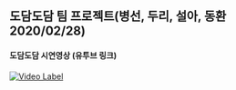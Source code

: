 
## 도담도담 팀 프로젝트(병선, 두리, 설아, 동환 2020/02/28)


#### 도담도담 시연영상 (유투브 링크)
[![Video Label](http://img.youtube.com/vi/Gt5811J6ylM/0.jpg)](https://www.youtube.com/watch?v=Gt5811J6ylM) 

